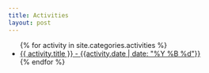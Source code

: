 ```yaml
---
title: Activities
layout: post
---
```


<ul>
{% for activity in site.categories.activities %}
  <li>
    <a href="{{activity.url}}">
      {{ activity.title }} - {{activity.date | date: "%Y %B %d"}}
    </a>
  </li>
{% endfor %}
</ul>